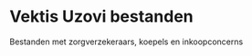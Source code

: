 Vektis Uzovi bestanden
======================

Bestanden met zorgverzekeraars, koepels en inkoopconcerns